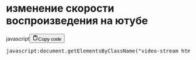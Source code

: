 <h1>изменение скорости воспроизведения на ютубе</h1>
<div class="code_element"><div class="lang_line"><text>javascript</text><button class="copy_code_button" onclick="CopyCode(this)"><svg style="width: 1.2em;height: 1.2em;" aria-hidden="true" xmlns="http://www.w3.org/2000/svg" fill="none" viewBox="0 0 24 24"><path stroke="currentColor" stroke-linecap="round" stroke-linejoin="round" stroke-width="2" d="M15 4h3a1 1 0 0 1 1 1v15a1 1 0 0 1-1 1H6a1 1 0 0 1-1-1V5a1 1 0 0 1 1-1h3m0 3h6m-5-4v4h4V3h-4Z"/></svg><text>Copy code</text></button></div><div class="code"><div class="highlight"><pre><span></span><span class="nx">javascript</span><span class="o">:</span><span class="nb">document</span><span class="p">.</span><span class="nx">getElementsByClassName</span><span class="p">(</span><span class="s2">&quot;video-stream html5-main-video&quot;</span><span class="p">)[</span><span class="mf">0</span><span class="p">].</span><span class="nx">playbackRate</span><span class="w"> </span><span class="o">=</span><span class="w"> </span><span class="mf">2.5</span><span class="p">;</span>
</pre></div></div></div>